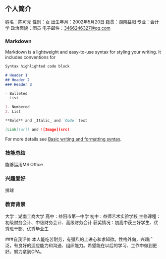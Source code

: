 ## 个人简介

姓名：陈可元
性别：女
出生年月：2002年5月20日
籍贯：湖南益阳
专业：会计学
政治面貌：团员
电子邮件：3466246327@qq.com

### Markdown

Markdown is a lightweight and easy-to-use syntax for styling your writing. It includes conventions for

```markdown
Syntax highlighted code block

# Header 1
## Header 2
### Header 3

- Bulleted
- List

1. Numbered
2. List

**Bold** and _Italic_ and `Code` text

[Link](url) and ![Image](src)
```

For more details see [Basic writing and formatting syntax](https://docs.github.com/en/github/writing-on-github/getting-started-with-writing-and-formatting-on-github/basic-writing-and-formatting-syntax).

### 技能总结

能够运用MS.Office

### 兴趣爱好

排球

### 教育背景
大学：湖南工商大学
高中：益阳市第一中学
初中：益师艺术实验学校
主修课程：初级财务会计、中级财务会计、高级财务会计
获奖情况：初高中获三好学生、优秀班干部、优秀毕业生

###自我评价
本人能吃苦耐劳，有强烈的上进心和求知欲。性格外向，兴趣广泛，有良好的适应能力和沟通、组织能力。希望能在以后的学习、工作中做到更好。努力拿到CPA。
